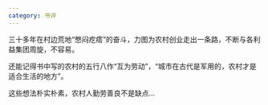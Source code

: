 ```yaml
---
category: 书评
---
```


三十多年在村边荒地“憋闷疙瘩”的奋斗，力图为农村创业走出一条路，不断与各利益集团周旋，不容易。

还能记得书中写的农村的五行八作“互为劳动”，“城市在古代是军用的，农村才是适合生活的地方”。

这些想法朴实朴素，农村人勤劳善良不是缺点...

